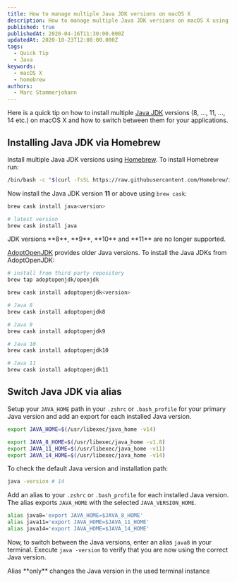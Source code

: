 ```yaml
---
title: How to manage multiple Java JDK versions on macOS X
description: How to manage multiple Java JDK versions on macOS X using homebrew.
published: true
publishedAt: 2020-04-16T11:30:00.000Z
updatedAt: 2020-10-23T12:08:00.000Z
tags:
  - Quick Tip
  - Java
keywords:
  - macOS X
  - homebrew
authors:
  - Marc Stammerjohann
---
```


Here is a quick tip on how to install multiple [Java JDK](https://www.oracle.com/java/technologies/javase-downloads.html#javasejdk) versions (8, ..., 11, ..., 14 etc.) on macOS X and how to switch between them for your applications.

## Installing Java JDK via Homebrew

Install multiple Java JDK versions using [Homebrew](https://brew.sh/). To install Homebrew run:


<div shortcode="code" title="BASH">

```bash
/bin/bash -c "$(curl -fsSL https://raw.githubusercontent.com/Homebrew/install/master/install.sh)"
```

</div>

Now install the Java JDK version **11** or above using `brew cask`:

<div shortcode="code" title="BASH">

```bash
brew cask install java<version>

# latest version
brew cask install java
```

</div>

<div shortcode="note">
JDK versions  **8**, **9**, **10** and **11** are no longer supported.
</div>

[AdoptOpenJDK](https://adoptopenjdk.net/) provides older Java versions. To install the Java JDKs from AdoptOpenJDK:

<div shortcode="code" title="BASH">

```bash
# install from third party repository
brew tap adoptopenjdk/openjdk

brew cask install adoptopenjdk<version>

# Java 8
brew cask install adoptopenjdk8

# Java 9
brew cask install adoptopenjdk9

# Java 10
brew cask install adoptopenjdk10

# Java 11
brew cask install adoptopenjdk11
```

</div>

## Switch Java JDK via alias

Setup your `JAVA_HOME` path in your `.zshrc` or `.bash_profile` for your primary Java version and add an export for each installed Java version.

<div shortcode="code" title=".zshrc/.bash_profile">

```bash
export JAVA_HOME=$(/usr/libexec/java_home -v14)

export JAVA_8_HOME=$(/usr/libexec/java_home -v1.8)
export JAVA_11_HOME=$(/usr/libexec/java_home -v11)
export JAVA_14_HOME=$(/usr/libexec/java_home -v14)
```

</div>

To check the default Java version and installation path:

<div shortcode="code" title="BASH">

```bash
java -version # 14
```

</div>

Add an alias to your `.zshrc` or `.bash_profile` for each installed Java version. The alias exports `JAVA_HOME` with the selected `JAVA_VERSION_HOME`.

<div shortcode="code" title=".zshrc/.bash_profile">

```bash
alias java8='export JAVA_HOME=$JAVA_8_HOME'
alias java11='export JAVA_HOME=$JAVA_11_HOME'
alias java14='export JAVA_HOME=$JAVA_14_HOME'
```

</div>

Now, to switch between the Java versions, enter an alias `java8` in your terminal. Execute `java -version` to verify that you are now using the correct Java version.

<div shortcode="note">
Alias **only** changes the Java version in the used terminal instance
</div>
